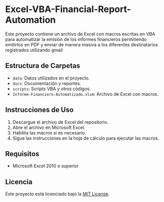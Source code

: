 # Excel-VBA-Financial-Report-Automation

Este proyecto contiene un archivo de Excel con macros escritas en VBA para automatizar la emisión de los informes financieros
permitiendo emitirlos en PDF y enviar de manera masiva a los diferentes destinatarios registrados utilizando gmail


## Estructura de Carpetas

- `data`: Datos utilizados en el proyecto.
- `docs`: Documentación y reportes.
- `scripts`: Scripts VBA y otros códigos.
- `Informe-Financiero-Automatizado.xlsm`: Archivo de Excel con macros.

## Instrucciones de Uso

1. Descargue el archivo de Excel del repositorio.
2. Abre el archivo en Microsoft Excel.
3. Habilita las macros si es necesario.
4. Sigue las instrucciones en la hoja de cálculo para ejecutar las macros.

## Requisitos

- Microsoft Excel 2010 o superior

## Licencia

Este proyecto está licenciado bajo la [MIT License](LICENSE).
